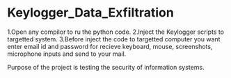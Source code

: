 # Keylogger_Data_Exfiltration
1.Open any compilor to ru the python code.
2.Inject the Keylogger scripts to targetted system.
3.Before inject the code to targetted computer you want enter email id and password for recieve keyboard, mouse, screenshots, microphone inputs and send to your mail. 

Purpose of the project is testing the security of information systems.
